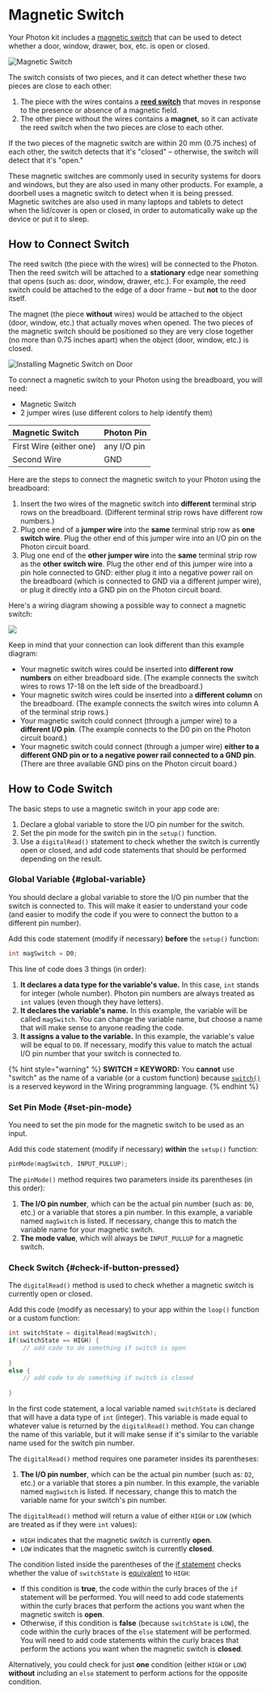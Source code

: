 # Magnetic Switch

Your Photon kit includes a [magnetic switch](https://www.sparkfun.com/products/13247) that can be used to detect whether a door, window, drawer, box, etc. is open or closed.

![Magnetic Switch](../../.gitbook/assets/magnetic-switch.jpg)

The switch consists of two pieces, and it can detect whether these two pieces are close to each other:

1. The piece with the wires contains a [**reed switch**](http://www.explainthatstuff.com/howreedswitcheswork.html) that moves in response to the presence or absence of a magnetic field.
2. The other piece without the wires contains a **magnet**, so it can activate the reed switch when the two pieces are close to each other.

If the two pieces of the magnetic switch are within 20 mm \(0.75 inches\) of each other, the switch detects that it's "closed" – otherwise, the switch will detect that it's "open."

These magnetic switches are commonly used in security systems for doors and windows, but they are also used in many other products. For example, a doorbell uses a magnetic switch to detect when it is being pressed. Magnetic switches are also used in many laptops and tablets to detect when the lid/cover is open or closed, in order to automatically wake up the device or put it to sleep.

## How to Connect Switch

The reed switch \(the piece with the wires\) will be connected to the Photon. Then the reed switch will be attached to a **stationary** edge near something that opens \(such as:  door, window, drawer, etc.\). For example, the reed switch could be attached to the edge of a door frame – but **not** to the door itself.

The magnet \(the piece **without** wires\) would be attached to the object \(door, window, etc.\) that actually moves when opened. The two pieces of the magnetic switch should be positioned so they are very close together \(no more than 0.75 inches apart\) when the object \(door, window, etc.\) is closed.

![Installing Magnetic Switch on Door](../../.gitbook/assets/magnetic-switch-install.jpg)

To connect a magnetic switch to your Photon using the breadboard, you will need:

* Magnetic Switch
* 2 jumper wires \(use different colors to help identify them\)

| Magnetic Switch | Photon Pin |
| :--- | :--- |
| First Wire \(either one\) | any I/O pin |
| Second Wire | GND |

Here are the steps to connect the magnetic switch to your Photon using the breadboard:

1. Insert the two wires of the magnetic switch into **different** terminal strip rows on the breadboard. \(Different terminal strip rows have different row numbers.\)
2. Plug one end of a **jumper wire** into the **same** terminal strip row as **one switch wire**. Plug the other end of this jumper wire into an I/O pin on the Photon circuit board.
3. Plug one end of the **other jumper wire** into the **same** terminal strip row as the **other switch wire**. Plug the other end of this jumper wire into a pin hole connected to GND:  either plug it into a negative power rail on the breadboard \(which is connected to GND via a different jumper wire\), or plug it directly into a GND pin on the Photon circuit board.

Here's a wiring diagram showing a possible way to connect a magnetic switch:

![](../../.gitbook/assets/experiment-9b.jpg)

Keep in mind that your connection can look different than this example diagram:

* Your magnetic switch wires could be inserted into **different row numbers** on either breadboard side. \(The example connects the switch wires to rows 17-18 on the left side of the breadboard.\)
* Your magnetic switch wires could be inserted into a **different column** on the breadboard. \(The example connects the switch wires into column A of the terminal strip rows.\)
* Your magnetic switch could connect \(through a jumper wire\) to a **different I/O pin**. \(The example connects to the D0 pin on the Photon circuit board.\)
* Your magnetic switch could connect \(through a jumper wire\) **either to a different GND pin or to a negative power rail connected to a GND pin**. \(There are three available GND pins on the Photon circuit board.\)

## How to Code Switch

The basic steps to use a magnetic switch in your app code are:

1. Declare a global variable to store the I/O pin number for the switch.
2. Set the pin mode for the switch pin in the `setup()` function.
3. Use a `digitalRead()` statement to check whether the switch is currently open or closed, and add code statements that should be performed depending on the result.

### Global Variable {#global-variable}

You should declare a global variable to store the I/O pin number that the switch is connected to. This will make it easier to understand your code \(and easier to modify the code if you were to connect the button to a different pin number\).

Add this code statement \(modify if necessary\) **before** the `setup()` function:

```cpp
int magSwitch = D0;
```

This line of code does 3 things \(in order\):

1. **It declares a data type for the variable's value.** In this case, `int` stands for integer \(whole number\). Photon pin numbers are always treated as `int` values \(even though they have letters\).
2. **It declares the variable's name.** In this example, the variable will be called `magSwitch`. You can change the variable name, but choose a name that will make sense to anyone reading the code.
3. **It assigns a value to the variable.** In this example, the variable's value will be equal to `D0`. If necessary, modify this value to match the actual I/O pin number that your switch is connected to.

{% hint style="warning" %}
**SWITCH = KEYWORD:**  You **cannot** use "switch" as the name of a variable \(or a custom function\) because [`switch()`](http://www.wiring.org.co/reference/switch_.html) is a reserved keyword in the Wiring programming language.
{% endhint %}

### Set Pin Mode {#set-pin-mode}

You need to set the pin mode for the magnetic switch to be used as an input.

Add this code statement \(modify if necessary\) **within** the `setup()` function:

```cpp
pinMode(magSwitch, INPUT_PULLUP);
```

The `pinMode()` method requires two parameters inside its parentheses \(in this order\):

1. **The I/O pin number**, which can be the actual pin number \(such as: `D0`, etc.\) or a variable that stores a pin number. In this example, a variable named `magSwitch` is listed. If necessary, change this to match the variable name for your magnetic switch.
2. **The mode value**, which will always be `INPUT_PULLUP` for a magnetic switch.

### Check Switch {#check-if-button-pressed}

The `digitalRead()` method is used to check whether a magnetic switch is currently open or closed.

Add this code \(modify as necessary\) to your app within the `loop()` function or a custom function:

```cpp
int switchState = digitalRead(magSwitch);​
if(switchState == HIGH) {​
    // add code to do something if switch is open
    
}
else {
    // add code to do something if switch is closed
    
}
```

In the first code statement, a local variable named `switchState` is declared that will have a data type of `int` \(integer\). This variable is made equal to whatever value is returned by the `digitalRead()` method. You can change the name of this variable, but it will make sense if it's similar to the variable name used for the switch pin number.

The `digitalRead()` method requires one parameter insides its parentheses:

1. **The I/O pin number**, which can be the actual pin number \(such as: `D2`, etc.\) or a variable that stores a pin number. In this example, the variable named `magSwitch` is listed. If necessary, change this to match the variable name for your switch's pin number.

The `digitalRead()` method will return a value of either `HIGH` or `LOW` \(which are treated as if they were `int` values\):

* `HIGH` indicates that the magnetic switch is currently **open**.
* `LOW` indicates that the magnetic switch is currently **closed**.

The condition listed inside the parentheses of the [if statement](http://www.wiring.org.co/reference/if_.html) checks whether the value of `switchState` is [equivalent](http://www.wiring.org.co/reference/equality.html) to `HIGH`:

* If this condition is **true**, the code within the curly braces of the `if` statement will be performed. You will need to add code statements within the curly braces that perform the actions you want when the magnetic switch is **open**.
* Otherwise, if this condition is **false** \(because `switchState` is `LOW`\), the code within the curly braces of the `else` statement will be performed. You will need to add code statements within the curly braces that perform the actions you want when the magnetic switch is **closed**.

Alternatively, you could check for just **one** condition \(either `HIGH` or `LOW`\) **without** including an `else` statement to perform actions for the opposite condition.



​



